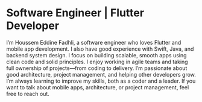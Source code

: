 # Software Engineer | Flutter Developer

I’m Houssem Eddine Fadhli, a software engineer who loves Flutter and mobile app development. I also have good experience with Swift, Java, and backend system design. I focus on building scalable, smooth apps using clean code and solid principles. I enjoy working in agile teams and taking full ownership of projects—from coding to delivery. I’m passionate about good architecture, project management, and helping other developers grow. I’m always learning to improve my skills, both as a coder and a leader. If you want to talk about mobile apps, architecture, or project management, feel free to reach out.
